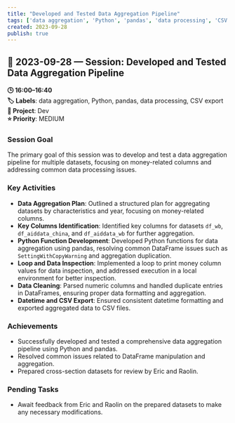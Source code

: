 ```yaml
---
title: "Developed and Tested Data Aggregation Pipeline"
tags: ['data aggregation', 'Python', 'pandas', 'data processing', 'CSV export']
created: 2023-09-28
publish: true
---
```


## 📅 2023-09-28 — Session: Developed and Tested Data Aggregation Pipeline

**🕒 16:00–16:40**  
**🏷️ Labels**: data aggregation, Python, pandas, data processing, CSV export  
**📂 Project**: Dev  
**⭐ Priority**: MEDIUM  


### Session Goal
The primary goal of this session was to develop and test a data aggregation pipeline for multiple datasets, focusing on money-related columns and addressing common data processing issues.

### Key Activities
- **Data Aggregation Plan**: Outlined a structured plan for aggregating datasets by characteristics and year, focusing on money-related columns.
- **Key Columns Identification**: Identified key columns for datasets `df_wb`, `df_aiddata_china`, and `df_aiddata_wb` for further aggregation.
- **Python Function Development**: Developed Python functions for data aggregation using pandas, resolving common DataFrame issues such as `SettingWithCopyWarning` and aggregation duplication.
- **Loop and Data Inspection**: Implemented a loop to print money column values for data inspection, and addressed execution in a local environment for better inspection.
- **Data Cleaning**: Parsed numeric columns and handled duplicate entries in DataFrames, ensuring proper data formatting and aggregation.
- **Datetime and CSV Export**: Ensured consistent datetime formatting and exported aggregated data to CSV files.

### Achievements
- Successfully developed and tested a comprehensive data aggregation pipeline using Python and pandas.
- Resolved common issues related to DataFrame manipulation and aggregation.
- Prepared cross-section datasets for review by Eric and Raolin.

### Pending Tasks
- Await feedback from Eric and Raolin on the prepared datasets to make any necessary modifications.

